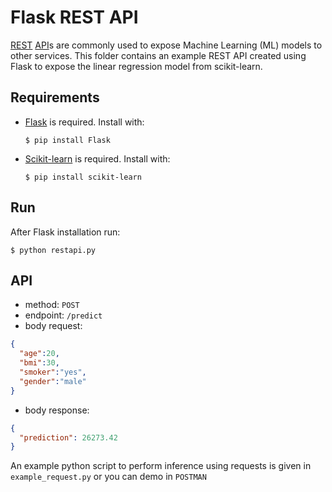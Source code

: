 # Flask REST API
[REST](https://en.wikipedia.org/wiki/Representational_state_transfer) [API](https://en.wikipedia.org/wiki/API)s are commonly used to expose Machine Learning (ML)  models to other services.
This folder contains an example REST API created using Flask to expose the linear regression model from scikit-learn.

## Requirements

- [Flask](https://palletsprojects.com/p/flask/) is required. Install with:

  ```shell
  $ pip install Flask
  ```
  
- [Scikit-learn](https://scikit-learn.org/stable/install.html) is required. Install with:

  ```shell
  $ pip install scikit-learn
  ```

## Run
After Flask installation run:

```shell
$ python restapi.py
```

## API
- method: `POST`
- endpoint: `/predict`
- body request:
```JSON
{
  "age":20,
  "bmi":30,
  "smoker":"yes",
  "gender":"male"
}
```
- body response:
```JSON
{
  "prediction": 26273.42
}
```

An example python script to perform inference using requests is given in `example_request.py` or you can demo in `POSTMAN`

